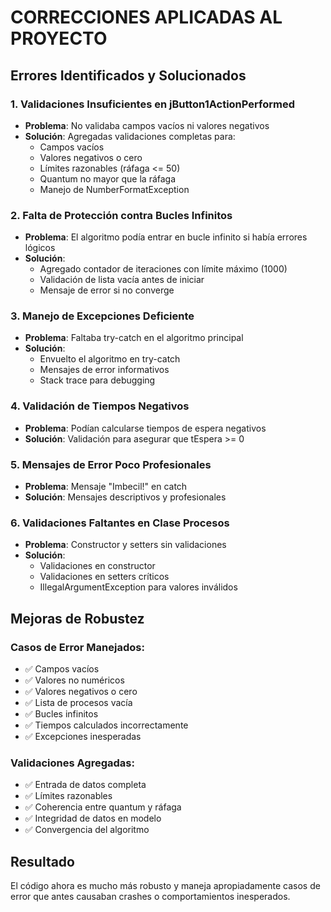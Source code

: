 # CORRECCIONES APLICADAS AL PROYECTO

## Errores Identificados y Solucionados

### 1. **Validaciones Insuficientes en jButton1ActionPerformed**
- **Problema**: No validaba campos vacíos ni valores negativos
- **Solución**: Agregadas validaciones completas para:
  - Campos vacíos
  - Valores negativos o cero
  - Límites razonables (ráfaga <= 50)
  - Quantum no mayor que la ráfaga
  - Manejo de NumberFormatException

### 2. **Falta de Protección contra Bucles Infinitos**
- **Problema**: El algoritmo podía entrar en bucle infinito si había errores lógicos
- **Solución**: 
  - Agregado contador de iteraciones con límite máximo (1000)
  - Validación de lista vacía antes de iniciar
  - Mensaje de error si no converge

### 3. **Manejo de Excepciones Deficiente**
- **Problema**: Faltaba try-catch en el algoritmo principal
- **Solución**: 
  - Envuelto el algoritmo en try-catch
  - Mensajes de error informativos
  - Stack trace para debugging

### 4. **Validación de Tiempos Negativos**
- **Problema**: Podían calcularse tiempos de espera negativos
- **Solución**: Validación para asegurar que tEspera >= 0

### 5. **Mensajes de Error Poco Profesionales**
- **Problema**: Mensaje "Imbecil!" en catch
- **Solución**: Mensajes descriptivos y profesionales

### 6. **Validaciones Faltantes en Clase Procesos**
- **Problema**: Constructor y setters sin validaciones
- **Solución**:
  - Validaciones en constructor
  - Validaciones en setters críticos
  - IllegalArgumentException para valores inválidos

## Mejoras de Robustez

### Casos de Error Manejados:
- ✅ Campos vacíos
- ✅ Valores no numéricos
- ✅ Valores negativos o cero
- ✅ Lista de procesos vacía
- ✅ Bucles infinitos
- ✅ Tiempos calculados incorrectamente
- ✅ Excepciones inesperadas

### Validaciones Agregadas:
- ✅ Entrada de datos completa
- ✅ Límites razonables
- ✅ Coherencia entre quantum y ráfaga
- ✅ Integridad de datos en modelo
- ✅ Convergencia del algoritmo

## Resultado
El código ahora es mucho más robusto y maneja apropiadamente casos de error que antes causaban crashes o comportamientos inesperados.
